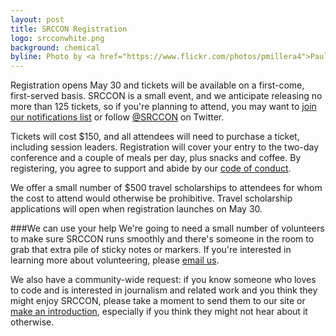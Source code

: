 ```yaml
---
layout: post
title: SRCCON Registration
logo: srcconwhite.png
background: chemical
byline: Photo by <a href="https://www.flickr.com/photos/pmillera4">Paul Miller</a>
---
```

<p class="bodybig">Registration opens May 30 and tickets will be available on a first-come, first-served basis. SRCCON is a small event, and we anticipate releasing no more than 125 tickets, so if you're planning to attend, you may want to <a href="https://source.opennews.org/en-US/subscribe/">join our notifications list</a> or follow <a href="http://www.twitter.com/srccon">@SRCCON</a> on Twitter.</p>

Tickets will cost $150, and all attendees will need to purchase a ticket, including session leaders. Registration will cover your entry to the two-day conference and a couple of meals per day, plus snacks and coffee. By registering, you agree to support and abide by our [code of conduct](/conduct/).

We offer a small number of $500 travel scholarships to attendees for whom the cost to attend would otherwise be prohibitive. Travel scholarship applications will open when registration launches on May 30.

###We can use your help
We're going to need a small number of volunteers to make sure SRCCON runs smoothly and there's someone in the room to grab that extra pile of sticky notes or markers. If you're interested in learning more about volunteering, please [email us](mailto:source@mozillafoundation.org).

We also have a community-wide request: if you know someone who loves to code and is interested in journalism and related work and you think they might enjoy SRCCON, please take a moment to send them to our site or [make an introduction](mailto:source@mozillafoundation.org), especially if you think they might not hear about it otherwise.

